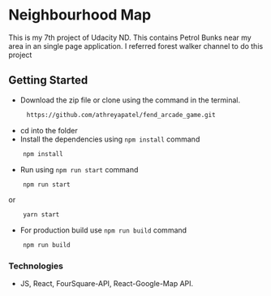 # Neighbourhood Map
This is my 7th project of Udacity ND.
This contains Petrol Bunks near my area in an single page application.
I referred forest walker channel to do this project
## Getting Started

- Download the zip file or clone using the command in the terminal.
``` bash
     https://github.com/athreyapatel/fend_arcade_game.git
```
- cd into the folder
- Install the dependencies using `npm install` command
```bash
    npm install
```
- Run using `npm run start` command
```bash
    npm run start
```
or
```bash
    yarn start
```
- For production build use `npm run build` command
```bash
    npm run build
```


### Technologies
- JS, React, FourSquare-API, React-Google-Map API.
